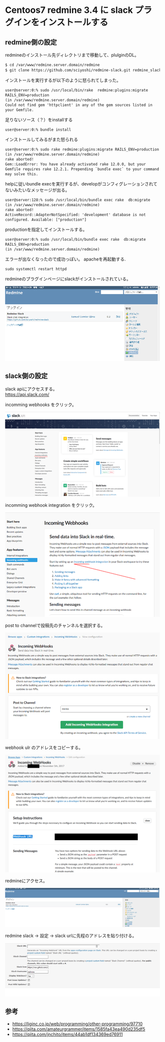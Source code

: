 # Centoos7 redmine 3.4 に slack プラグインをインストールする


## redmine側の設定

redmineのインストール先ディレクトリまで移動して、plulginのDL。
```sh
$ cd /var/www/redmine.server.domain/redmine
$ git clone https://github.com/sciyoshi/redmine-slack.git redmine_slack
```


インストールを実行するが以下のように怒られてしまった。
```
user@server:0:% sudo /usr/local/bin/rake  redmine:plugins:migrate RAILS_ENV=production
(in /var/www/redmine.server.domain/redmine)
Could not find gem 'httpclient' in any of the gem sources listed in your Gemfile.
```

足りないソース（？）をinstallする
```
user@server:0:% bundle install
```




インストールしてみるがまた怒られる
```
user@server:0:% sudo rake redmine:plugins:migrate RAILS_ENV=production
(in /var/www/redmine.server.domain/redmine)
rake aborted!
Gem::LoadError: You have already activated rake 12.0.0, but your Gemfile requires rake 12.2.1. Prepending `bundle exec` to your command may solve this.
```




helpに従いbundle execを実行するが、developがコンフィグレーションされてないみたいなメッセージが出る。
```
user@server:128:% sudo /usr/local/bin/bundle exec rake  db:migrate
(in /var/www/redmine.server.domain/redmine)
rake aborted!
ActiveRecord::AdapterNotSpecified: 'development' database is not configured. Available: ["production"]
```

productionを指定してインストールする。
```
user@server:0:% sudo /usr/local/bin/bundle exec rake  db:migrate RAILS_ENV=production
(in /var/www/redmine.server.domain/redmine)
```



エラーが出なくなったので成功っぽい。
apacheを再起動する.

```
sudo systemctl restart httpd
```



redmineのプラグインページにslackがインストールされている。


![redmine.PNG](/tech_apache/file/apache_06/01.PNG)













## slack側の設定

slack apiにアクセスする。    
https://api.slack.com/    

incomming webhooks をクリック。    




![slack1.PNG](/tech_apache/file/apache_06/02.PNG)


incomming webhook integration をクリック。


![slack2.PNG](/tech_apache/file/apache_06/03.PNG)




post to channelで投稿先のチャンネルを選択する。




![slack3.PNG](/tech_apache/file/apache_06/04.PNG)




webhook ulr のアドレスをコピーする。





![slack4.PNG](/tech_apache/file/apache_06/05.PNG)



redmineにアクセス。



![slack5.PNG](/tech_apache/file/apache_06/06.PNG)



redmine slack -> 設定 →  slack urlに先程のアドレスを貼り付ける。




![slack6.PNG](/tech_apache/file/apache_06/07.PNG)





## 参考
* https://liginc.co.jp/web/programming/other-programming/97710
* https://qiita.com/amateurgrammer/items/1585fa43ea490d235df5
* https://qiita.com/jnchito/items/44ab1df134369ed76911





